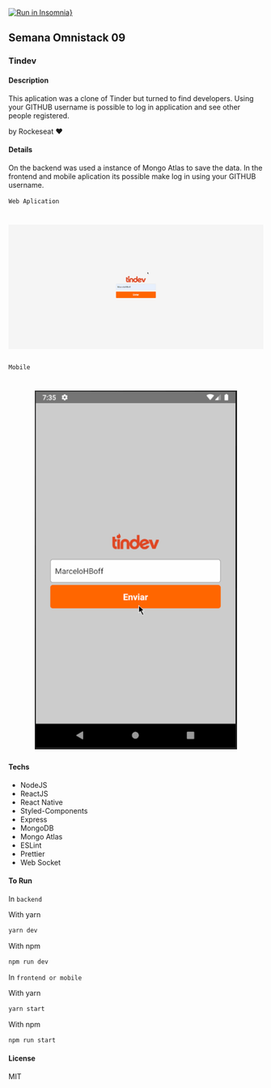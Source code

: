 [![Run in Insomnia}](https://insomnia.rest/images/run.svg)](https://insomnia.rest/run/?label=Tindev&uri=https%3A%2F%2Fraw.githubusercontent.com%2FMarceloHBoff%2Ftindev%2Fmaster%2Finsomnia.json)

## Semana Omnistack 09

### Tindev

#### Description

This aplication was a clone of Tinder but turned to find developers. Using your GITHUB username is possible to log in application and see other people registered.

by Rockeseat ❤️

#### Details

On the backend was used a instance of Mongo Atlas to save the data. In the frontend and mobile aplication its possible make log in using your GITHUB username.

`Web Aplication`

<h1 align="center">
    <img alt="tindev" src="./.github/assets/frontend.gif" width="800px" />
</h1>

`Mobile`

<h1 align="center">
    <img alt="tindev" src="./.github/assets/mobile.gif" width="400px" />
</h1>

#### Techs

- NodeJS
- ReactJS
- React Native
- Styled-Components
- Express
- MongoDB
- Mongo Atlas
- ESLint
- Prettier
- Web Socket

#### To Run

In `backend`

With yarn

```bash
yarn dev
```

With npm

```bash
npm run dev
```

In `frontend or mobile`

With yarn

```bash
yarn start
```

With npm

```bash
npm run start
```

#### License

MIT
